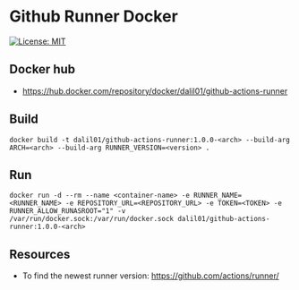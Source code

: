 # Github Runner Docker

[![License: MIT](https://img.shields.io/badge/License-MIT-yellow.svg)](https://github.com/dalil01/github-runner-docker/blob/main/LICENSE)

## Docker hub

- https://hub.docker.com/repository/docker/dalil01/github-actions-runner

## Build

```
docker build -t dalil01/github-actions-runner:1.0.0-<arch> --build-arg ARCH=<arch> --build-arg RUNNER_VERSION=<version> .
```

## Run

```
docker run -d --rm --name <container-name> -e RUNNER_NAME=<RUNNER_NAME> -e REPOSITORY_URL=<REPOSITORY_URL> -e TOKEN=<TOKEN> -e RUNNER_ALLOW_RUNASROOT="1" -v /var/run/docker.sock:/var/run/docker.sock dalil01/github-actions-runner:1.0.0-<arch>
```

## Resources

- To find the newest runner version: https://github.com/actions/runner/